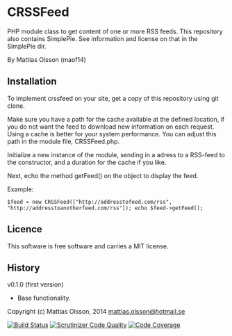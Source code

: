  CRSSFeed
========
PHP module class to get content of one or more RSS feeds. This repository also contains SimplePie. See information and license on that in the SimplePie dir. 

By Mattias Olsson (maof14)

Installation
------------
To implement crssfeed on your site, get a copy of this repository using git clone. 

Make sure you have a path for the cache available at the defined location, if you do not want the feed to download new information on each request. Using a cache is better for your system performance. You can adjust this path in the module file, CRSSFeed.php. 

Initialize a new instance of the module, sending in a adress to a RSS-feed to the constructor, and a duration for the cache if you like. 

Next, echo the method getFeed() on the object to display the feed. 

Example: 

`$feed = new CRSSFeed(["http://addresstofeed.com/rss", "http://addresstoanotherfeed.com/rss"]);
echo $feed->getFeed();`

Licence
----------
This software is free software and carries a MIT license. 

History
----------
v0.1.0 (first version)
* Base functionality. 

Copyright (c) Mattias Olsson, 2014
mattias.olsson@hotmail.se

[![Build Status](https://travis-ci.org/maof14/crssfeed.svg?branch=master)](https://travis-ci.org/maof14/crssfeed)
[![Scrutinizer Code Quality](https://scrutinizer-ci.com/g/maof14/crssfeed/badges/quality-score.png?b=master)](https://scrutinizer-ci.com/g/maof14/crssfeed/?branch=master)
[![Code Coverage](https://scrutinizer-ci.com/g/maof14/crssfeed/badges/coverage.png?b=master)](https://scrutinizer-ci.com/g/maof14/crssfeed/?branch=master)

